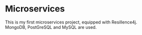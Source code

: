 # Microservices
This is my first microservices project, equipped with Resillence4j. MongoDB, PostGreSQL and MySQL are used.
